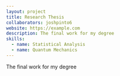 ```yaml
---
layout: project
title: Research Thesis
collaborators: joshpinto6
website: https://example.com
description: The final work for my degree
skills:
  - name: Statistical Analysis
  - name: Quantum Mechanics
---
```


The final work for my degree